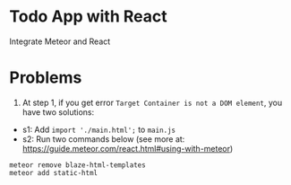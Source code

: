 # Todo App with React
Integrate Meteor and React

# Problems
1. At step 1, if you get error `Target Container is not a DOM element`, you have two solutions:
- s1: Add `import './main.html';` to `main.js`
- s2: Run two commands below (see more at: https://guide.meteor.com/react.html#using-with-meteor)
```
meteor remove blaze-html-templates
meteor add static-html
```
